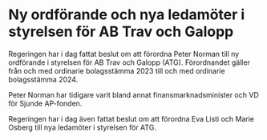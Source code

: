 # Ny ordförande och nya ledamöter i styrelsen för AB Trav och Galopp

Regeringen har i dag fattat beslut om att förordna Peter Norman till ny ordförande i styrelsen för AB Trav och Galopp (ATG). Förordnandet gäller från och med ordinarie bolagsstämma 2023 till och med ordinarie bolagsstämma 2024.

Peter Norman har tidigare varit bland annat finansmarknadsminister och VD för Sjunde AP-fonden.

Regeringen har i dag även fattat beslut om att förordna Eva Listi och Marie Osberg till nya ledamöter i styrelsen för ATG.
